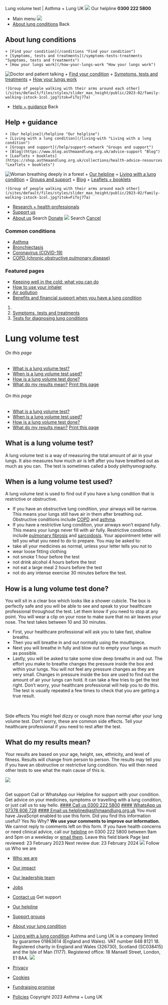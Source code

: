 
Lung volume test | Asthma + Lung UK
 [![](/themes/custom/asthma-lung-uk/images/aluk-logo.png)](/ "Homepage")
 Our helpline **0300 222 5800**
* Main menu
![](/wingsuit/asthma-lung-uk/images/aluk-logo.png)
* [About lung conditions](#about "About lung conditions")
 Back
 
## About lung conditions
	+ [Find your condition](/conditions "Find your condition")
	+ [Symptoms, tests and treatments](/symptoms-tests-treatments "Symptoms, tests and treatments")
	+ [How your lungs work](/how-your-lungs-work "How your lungs work")
![Doctor and patient talking](/sites/default/files/styles/slider_max_height/public/2023-02/119589.jpg?itok=IfMKqhqJ)
	+ [Find your condition](/conditions)
	+ [Symptoms, tests and treatments](/symptoms-tests-treatments)
	+ [How your lungs work](/how-your-lungs-work)
	
	
	![Group of people walking with their arms around each other](/sites/default/files/styles/slider_max_height/public/2023-02/family-walking-istock-1col.jpg?itok=FiToj77a)
* [Help + guidance](#get-support "Help + guidance")
 Back
 
## Help + guidance
	+ [Our helpline](/helpline "Our helpline")
	+ [Living with a lung condition](/living-with "Living with a lung condition")
	+ [Groups and support](/help/support-network "Groups and support")
	+ [Blog](https://www.blog.asthmaandlung.org.uk/advice-support "Blog")
	+ [Leaflets + booklets](https://shop.asthmaandlung.org.uk/collections/health-advice-resources "Leaflets + booklets")
![Woman breathing deeply in a forest](/sites/default/files/styles/slider_max_height/public/2023-02/A%2BLUK%20Generic73.jpg?itok=IY-jWei3)
	+ [Our helpline](/helpline)
	+ [Living with a lung condition](/living-with)
	+ [Groups and support](/help/support-network)
	+ [Blog](https://www.blog.asthmaandlung.org.uk/advice-support)
	+ [Leaflets + booklets](https://shop.asthmaandlung.org.uk/collections/health-advice-resources "Leaflets and booklets about lung conditions")
	
	
	![Group of people walking with their arms around each other](/sites/default/files/styles/slider_max_height/public/2023-02/family-walking-istock-1col.jpg?itok=FiToj77a)
* [Research + health professionals](/research-health-professionals "Research + health professionals")
* [Support us](/support-us "Support us")
* [About us](/about-us "About us")
Search
[Donate](https://action.asthmaandlung.org.uk/page/99720/donate/1?ea_tracking_id=General_WebsiteALUK_Header_Regular "Donate") 
 [![](/themes/custom/asthma-lung-uk/images/aluk-logo.png)](/ "Homepage")
Search
[Cancel](#)
### Common conditions
* [Asthma](/conditions/asthma)
* [Bronchiectasis](/conditions/bronchiectasis)
* [Coronavirus (COVID-19)](/conditions/coronavirus)
* [COPD (chronic obstructive pulmonary disease)](/conditions/copd-chronic-obstructive-pulmonary-disease)
### Featured pages
* [Keeping well in the cold: what you can do](/living-with/cold-weather)
* [How to use your inhaler](/living-with/inhaler-videos)
* [Air pollution](/living-with/air-pollution)
* [Benefits and financial support when you have a lung condition](/living-with/benefits)
1. 
3. [Symptoms, tests and treatments](/symptoms-tests-treatments)
5. [Tests for diagnosing lung conditions](/symptoms-tests-treatments/tests)
# Lung volume test
###### On this page
* [What is a lung volume test?](#what-is-a-lung-volume-test-)
* [When is a lung volume test used?](#when-is-a-lung-volume-test-used)
* [How is a lung volume test done?](#how-is-a-lung-volume-test-done)
* [What do my results mean?](#what-do-my-results-mean-)
[Print this page](javascript:window.print();) 
###### On this page
* [What is a lung volume test?](#what-is-a-lung-volume-test-)
* [When is a lung volume test used?](#when-is-a-lung-volume-test-used)
* [How is a lung volume test done?](#how-is-a-lung-volume-test-done)
* [What do my results mean?](#what-do-my-results-mean-)
[Print this page](javascript:window.print();) 
## What is a lung volume test?
A lung volume test is a way of measuring the total amount of air in your lungs. It also measures how much air is left after you have breathed out as much as you can.  The test is sometimes called a body plethysmography.
## When is a lung volume test used?
A lung volume test is used to find out if you have a lung condition that is restrictive or obstructive.  
* If you have an obstructive lung condition, your airways will be narrow. This means your lungs still have air in them after breathing out. Obstructive conditions include [COPD](https://www.blf.org.uk/support-for-you/copd) and [asthma](https://www.asthma.org.uk/advice/).
* If you have a restrictive lung condition, your airways won’t expand fully. This means your lungs never fill with air fully. Restrictive conditions include [pulmonary fibrosis](https://www.blf.org.uk/support-for-you/pulmonary-fibrosis) and [sarcoidosis](https://www.blf.org.uk/support-for-you/sarcoidosis).
Your appointment letter will tell you what you need to do to prepare. You may be asked to:  
* take all your medicines as normal, unless your letter tells you not to
* wear loose fitting clothing
* not smoke 1 hour before the test
* not drink alcohol 4 hours before the test
* not eat a large meal 2 hours before the test
* not do any intense exercise 30 minutes before the test.
## How is a lung volume test done?
You will sit in a clear box which looks like a shower cubicle. The box is perfectly safe and you will be able to see and speak to your healthcare professional throughout the test. Let them know if you need to stop at any point.
You will wear a clip on your nose to make sure that no air leaves your nose. The test takes between 10 and 30 minutes.
* First, your healthcare professional will ask you to take fast, shallow breaths.
* Then you will breathe in and out normally using the mouthpiece.
* Next you will breathe in fully and blow out to empty your lungs as much as possible.
* Lastly, you will be asked to take some slow deep breaths in and out.
The effort you make to breathe changes the pressure inside the box and within your lungs. You will not feel any pressure changes as they are very small. Changes in pressure inside the box are used to find out the amount of air your lungs can hold.
It can take a few tries to get the test right. Don’t worry, your healthcare professional will help you to do this. The test is usually repeated a few times to check that you are getting a true result.  
 
## 
 Side effects
You might feel dizzy or cough more than normal after your lung volume test. Don’t worry, these are common side effects. Tell your healthcare professional if you need to rest after the test.
## What do my results mean?
Your results are based on your age, height, sex, ethnicity, and level of fitness. Results will change from person to person.
The results may tell you if you have an obstructive or restrictive lung condition. You will then need other tests to see what the main cause of this is.
 
![](/themes/custom/asthma-lung-uk/images/slash-forward.png)
## 
 Get support
Call or WhatsApp our Helpline for support with your condition. Get advice on your medicines, symptoms or travelling with a lung condition, or just call us to say hello.
[#### Call us
 0300 222 5800](tel:+443002225800)
[#### WhatsApp us
 07378 606 728](https://wa.me/447378606728)
[#### Email us
 helpline@asthmaandlung.org.uk](mailto:helpline@asthmaandlung.org.uk)
You must have JavaScript enabled to use this form.
Did you find this information useful?
Yes
No
Why?
**We use your comments to improve our information.** We cannot reply to comments left on this form. If you have health concerns or need clinical advice, call our [helpline](/helpline) on 0300 222 5800 between 9am and 5pm on a weekday or [email them](/helpline).
Leave this field blank
Page last reviewed: 
23 February 2023
Next review due: 
23 February 2024
 [![](/sites/default/files/2023-01/footer-logo%20%281%29.png)](/ "Homepage")
Follow us
 Who we are
 
* [Who we are](/about-us/who-we-are)
* [Our impact](/about-us/our-impact)
* [Our leadership team](/about-us/our-leadership-team)
* [Jobs](/work-us)
* [Contact us](/about-us/contact-us)
 Get support
 
* [Our helpline](/helpline)
* [Support groups](/help/support-network)
* [About your lung condition](/conditions)
* [Living with a lung condition](/living-with)
Asthma and Lung UK is a company limited by guarantee 01863614 (England and Wales). VAT number 648 8121 18.
Registered charity in England and Wales (326730), Scotland (SC038415) and the Isle of Man (1177). Registered office: 18 Mansell Street, London, E1 8AA.
[![](/sites/default/files/2023-01/reg-logo%20%281%29.png)](https://www.fundraisingregulator.org.uk)
![]()
![]()
* [Privacy](/privacy-policy)
* [Cookies](/cookies-how-we-use-them)
* [Fundraising promise](/fundraising-promise)
* [Policies](/about-us/policies)
 Copyright 2023 Asthma + Lung UK
 
